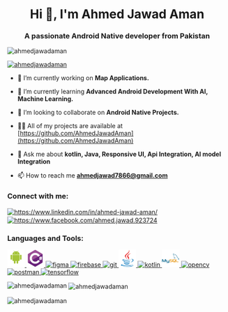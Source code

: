 <h1 align="center">Hi 👋, I'm Ahmed Jawad Aman</h1>
<h3 align="center">A passionate Android Native developer from Pakistan</h3>

<p align="left"> <img src="https://komarev.com/ghpvc/?username=ahmedjawadaman&label=Profile%20views&color=0e75b6&style=flat" alt="ahmedjawadaman" /> </p>

<p align="left"> <a href="https://github.com/ryo-ma/github-profile-trophy"><img src="https://github-profile-trophy.vercel.app/?username=ahmedjawadaman" alt="ahmedjawadaman" /></a> </p>

- 🔭 I’m currently working on **Map Applications.**

- 🌱 I’m currently learning **Advanced Android Development With AI, Machine Learning.**

- 👯 I’m looking to collaborate on **Android Native Projects.**

- 👨‍💻 All of my projects are available at [https://github.com/AhmedJawadAman](https://github.com/AhmedJawadAman)

- 💬 Ask me about **kotlin, Java, Responsive UI, Api Integration, AI model Integration**

- 📫 How to reach me **ahmedjawad7866@gmail.com**

<h3 align="left">Connect with me:</h3>
<p align="left">
<a href="https://linkedin.com/in/https://www.linkedin.com/in/ahmed-jawad-aman/" target="blank"><img align="center" src="https://raw.githubusercontent.com/rahuldkjain/github-profile-readme-generator/master/src/images/icons/Social/linked-in-alt.svg" alt="https://www.linkedin.com/in/ahmed-jawad-aman/" height="30" width="40" /></a>
<a href="https://fb.com/https://www.facebook.com/ahmed.jawad.923724" target="blank"><img align="center" src="https://raw.githubusercontent.com/rahuldkjain/github-profile-readme-generator/master/src/images/icons/Social/facebook.svg" alt="https://www.facebook.com/ahmed.jawad.923724" height="30" width="40" /></a>
</p>

<h3 align="left">Languages and Tools:</h3>
<p align="left"> <a href="https://developer.android.com" target="_blank" rel="noreferrer"> <img src="https://raw.githubusercontent.com/devicons/devicon/master/icons/android/android-original-wordmark.svg" alt="android" width="40" height="40"/> </a> <a href="https://www.w3schools.com/cs/" target="_blank" rel="noreferrer"> <img src="https://raw.githubusercontent.com/devicons/devicon/master/icons/csharp/csharp-original.svg" alt="csharp" width="40" height="40"/> </a> <a href="https://www.figma.com/" target="_blank" rel="noreferrer"> <img src="https://www.vectorlogo.zone/logos/figma/figma-icon.svg" alt="figma" width="40" height="40"/> </a> <a href="https://firebase.google.com/" target="_blank" rel="noreferrer"> <img src="https://www.vectorlogo.zone/logos/firebase/firebase-icon.svg" alt="firebase" width="40" height="40"/> </a> <a href="https://git-scm.com/" target="_blank" rel="noreferrer"> <img src="https://www.vectorlogo.zone/logos/git-scm/git-scm-icon.svg" alt="git" width="40" height="40"/> </a> <a href="https://www.java.com" target="_blank" rel="noreferrer"> <img src="https://raw.githubusercontent.com/devicons/devicon/master/icons/java/java-original.svg" alt="java" width="40" height="40"/> </a> <a href="https://kotlinlang.org" target="_blank" rel="noreferrer"> <img src="https://www.vectorlogo.zone/logos/kotlinlang/kotlinlang-icon.svg" alt="kotlin" width="40" height="40"/> </a> <a href="https://www.mysql.com/" target="_blank" rel="noreferrer"> <img src="https://raw.githubusercontent.com/devicons/devicon/master/icons/mysql/mysql-original-wordmark.svg" alt="mysql" width="40" height="40"/> </a> <a href="https://opencv.org/" target="_blank" rel="noreferrer"> <img src="https://www.vectorlogo.zone/logos/opencv/opencv-icon.svg" alt="opencv" width="40" height="40"/> </a> <a href="https://postman.com" target="_blank" rel="noreferrer"> <img src="https://www.vectorlogo.zone/logos/getpostman/getpostman-icon.svg" alt="postman" width="40" height="40"/> </a> <a href="https://www.tensorflow.org" target="_blank" rel="noreferrer"> <img src="https://www.vectorlogo.zone/logos/tensorflow/tensorflow-icon.svg" alt="tensorflow" width="40" height="40"/> </a> </p>

<p><img align="left" src="https://github-readme-stats.vercel.app/api/top-langs?username=ahmedjawadaman&show_icons=true&locale=en&layout=compact" alt="ahmedjawadaman" /></p>

<p>&nbsp;<img align="center" src="https://github-readme-stats.vercel.app/api?username=ahmedjawadaman&show_icons=true&locale=en" alt="ahmedjawadaman" /></p>

<p><img align="center" src="https://github-readme-streak-stats.herokuapp.com/?user=ahmedjawadaman&" alt="ahmedjawadaman" /></p>
